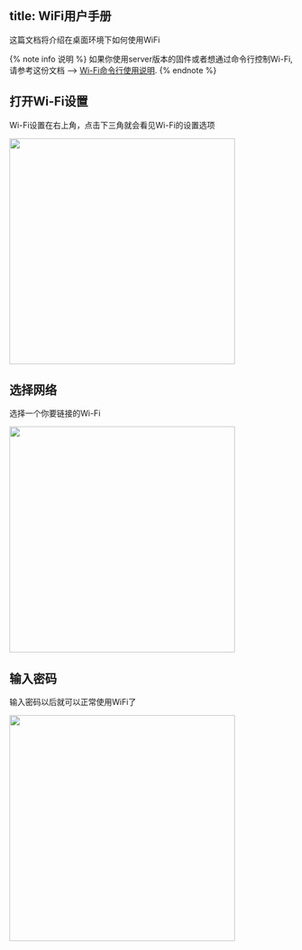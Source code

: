 title: WiFi用户手册
---

这篇文档将介绍在桌面环境下如何使用WiFi

{% note info 说明 %}
如果你使用server版本的固件或者想通过命令行控制Wi-Fi,请参考这份文档 --> [Wi-Fi命令行使用说明](/linux/zh-cn/vim1/WifiUsageCommand.html).
{% endnote %}

## 打开Wi-Fi设置

Wi-Fi设置在右上角，点击下三角就会看见Wi-Fi的设置选项

<img src="/linux/images/vim1/wifi-setting.png" width="400px">

## 选择网络

选择一个你要链接的Wi-Fi

<img src="/linux/images/vim1/wifi-select.png" width="400px">

## 输入密码

输入密码以后就可以正常使用WiFi了

<img src="/linux/images/vim1/wifi-password.png" width="400px">

